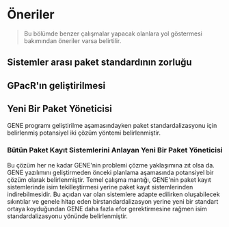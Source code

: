# Öneriler

> Bu bölümde benzer çalışmalar yapacak olanlara yol göstermesi bakımından öneriler varsa belirtilir.

## Sistemler arası paket standardının zorluğu

## GPacR'ın geliştirilmesi

## Yeni Bir Paket Yöneticisi

GENE programı geliştirilme aşamasındayken paket standardalizasyonu için belirlenmiş potansiyel iki çözüm yöntemi belirlenmiştir.

### Bütün Paket Kayıt Sistemlerini Anlayan Yeni Bir Paket Yöneticisi

Bu çözüm her ne kadar GENE'nin problemi çözme yaklaşımına zıt olsa da. GENE yazılımını geliştirmeden önceki planlama aşamasında
potansiyel bir çözüm olarak belirlenmiştir. Temel çalışma mantığı, GENE'nin paket kayıt sistemlerinde isim tekilleştirmesi yerine
paket kayıt sistemlerinden indirebilmesidir. Bu açıdan var olan sistemlere adapte edilirken oluşabilecek sıkıntılar ve genele hitap 
eden birstandardalizasyon yerine yeni bir standart ortaya koyduğundan GENE daha fazla efor gerektirmesine rağmen isim standardalizasyonu
yönünde belirlenmiştir.
